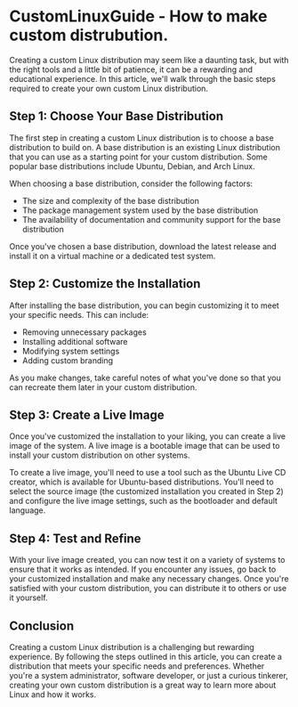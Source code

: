 # CustomLinuxGuide - How to make custom distrubution.

Creating a custom Linux distribution may seem like a daunting task, but with the right tools and a little bit of patience, it can be a rewarding and educational experience. In this article, we'll walk through the basic steps required to create your own custom Linux distribution.

## Step 1: Choose Your Base Distribution

The first step in creating a custom Linux distribution is to choose a base distribution to build on. A base distribution is an existing Linux distribution that you can use as a starting point for your custom distribution. Some popular base distributions include Ubuntu, Debian, and Arch Linux.

When choosing a base distribution, consider the following factors:

- The size and complexity of the base distribution
- The package management system used by the base distribution
- The availability of documentation and community support for the base distribution

Once you've chosen a base distribution, download the latest release and install it on a virtual machine or a dedicated test system.

## Step 2: Customize the Installation

After installing the base distribution, you can begin customizing it to meet your specific needs. This can include:

- Removing unnecessary packages
- Installing additional software
- Modifying system settings
- Adding custom branding

As you make changes, take careful notes of what you've done so that you can recreate them later in your custom distribution.

## Step 3: Create a Live Image

Once you've customized the installation to your liking, you can create a live image of the system. A live image is a bootable image that can be used to install your custom distribution on other systems.

To create a live image, you'll need to use a tool such as the Ubuntu Live CD creator, which is available for Ubuntu-based distributions. You'll need to select the source image (the customized installation you created in Step 2) and configure the live image settings, such as the bootloader and default language.

## Step 4: Test and Refine

With your live image created, you can now test it on a variety of systems to ensure that it works as intended. If you encounter any issues, go back to your customized installation and make any necessary changes. Once you're satisfied with your custom distribution, you can distribute it to others or use it yourself.

## Conclusion

Creating a custom Linux distribution is a challenging but rewarding experience. By following the steps outlined in this article, you can create a distribution that meets your specific needs and preferences. Whether you're a system administrator, software developer, or just a curious tinkerer, creating your own custom distribution is a great way to learn more about Linux and how it works.

